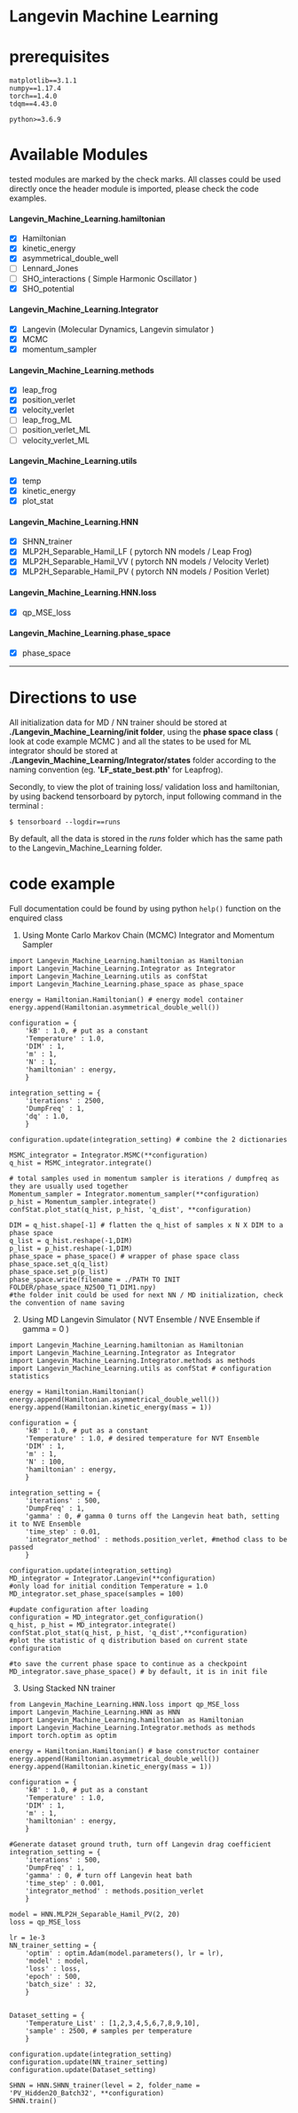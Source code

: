 # Langevin Machine Learning 


# prerequisites
```
matplotlib==3.1.1
numpy==1.17.4
torch==1.4.0
tdqm==4.43.0

python>=3.6.9
```
# Available Modules
tested modules are marked by the check marks. All classes could be used directly once the header module is imported, please check the code examples. 

#### Langevin_Machine_Learning.hamiltonian 
- [x] Hamiltonian
- [x] kinetic_energy
- [x] asymmetrical_double_well
- [ ] Lennard_Jones
- [ ] SHO_interactions ( Simple Harmonic Oscillator )
- [x] SHO_potential

#### Langevin_Machine_Learning.Integrator
- [x] Langevin (Molecular Dynamics, Langevin simulator )
- [x] MCMC
- [x] momentum_sampler 

#### Langevin_Machine_Learning.methods
- [x] leap_frog
- [x] position_verlet
- [x] velocity_verlet
- [ ] leap_frog_ML
- [ ] position_verlet_ML
- [ ] velocity_verlet_ML

#### Langevin_Machine_Learning.utils
- [x] temp
- [x] kinetic_energy
- [x] plot_stat

#### Langevin_Machine_Learning.HNN
- [x] SHNN_trainer
- [x] MLP2H_Separable_Hamil_LF ( pytorch NN models / Leap Frog)
- [x] MLP2H_Separable_Hamil_VV ( pytorch NN models / Velocity Verlet)
- [x] MLP2H_Separable_Hamil_PV ( pytorch NN models / Position Verlet)

#### Langevin_Machine_Learning.HNN.loss
- [x] qp_MSE_loss

#### Langevin_Machine_Learning.phase_space
- [x] phase_space
<hr>

# Directions to use 
All initialization data for MD / NN trainer should be stored  at **./Langevin_Machine_Learning/init folder**, using the **phase space class** ( look at code example MCMC ) and all the states to be used for ML integrator should be stored at **./Langevin_Machine_Learning/Integrator/states** folder according to the naming convention (eg. **'LF_state_best.pth'** for Leapfrog). 

Secondly, to view the plot of training loss/ validation loss and hamiltonian, by using backend tensorboard by pytorch, input following command in the terminal : 
```
$ tensorboard --logdir==runs
``` 
By default, all the data is stored in the *runs* folder which has the same path to the Langevin_Machine_Learning folder. 

# code example 
Full documentation could be found by using python ```help()``` function on the enquired class 

1. Using Monte Carlo Markov Chain (MCMC) Integrator and Momentum Sampler
```
import Langevin_Machine_Learning.hamiltonian as Hamiltonian
import Langevin_Machine_Learning.Integrator as Integrator
import Langevin_Machine_Learning.utils as confStat
import Langevin_Machine_Learning.phase_space as phase_space 

energy = Hamiltonian.Hamiltonian() # energy model container
energy.append(Hamiltonian.asymmetrical_double_well())

configuration = {
    'kB' : 1.0, # put as a constant 
    'Temperature' : 1.0, 
    'DIM' : 1,
    'm' : 1,
    'N' : 1,
    'hamiltonian' : energy,
    }

integration_setting = {
    'iterations' : 2500,
    'DumpFreq' : 1,
    'dq' : 1.0,
    }

configuration.update(integration_setting) # combine the 2 dictionaries

MSMC_integrator = Integrator.MSMC(**configuration)
q_hist = MSMC_integrator.integrate()

# total samples used in momentum sampler is iterations / dumpfreq as they are usually used together 
Momentum_sampler = Integrator.momentum_sampler(**configuration)
p_hist = Momentum_sampler.integrate()
confStat.plot_stat(q_hist, p_hist, 'q_dist', **configuration)

DIM = q_hist.shape[-1] # flatten the q_hist of samples x N X DIM to a phase space
q_list = q_hist.reshape(-1,DIM)
p_list = p_hist.reshape(-1,DIM)
phase_space = phase_space() # wrapper of phase space class
phase_space.set_q(q_list)
phase_space.set_p(p_list)
phase_space.write(filename = ./PATH TO INIT FOLDER/phase_space_N2500_T1_DIM1.npy) 
#the folder init could be used for next NN / MD initialization, check the convention of name saving
```

2. Using MD Langevin Simulator ( NVT Ensemble / NVE Ensemble if gamma = 0 )
```
import Langevin_Machine_Learning.hamiltonian as Hamiltonian
import Langevin_Machine_Learning.Integrator as Integrator
import Langevin_Machine_Learning.Integrator.methods as methods 
import Langevin_Machine_Learning.utils as confStat # configuration statistics

energy = Hamiltonian.Hamiltonian()
energy.append(Hamiltonian.asymmetrical_double_well())
energy.append(Hamiltonian.kinetic_energy(mass = 1))

configuration = {
    'kB' : 1.0, # put as a constant 
    'Temperature' : 1.0, # desired temperature for NVT Ensemble
    'DIM' : 1,
    'm' : 1,
    'N' : 100,
    'hamiltonian' : energy,
    }

integration_setting = {
    'iterations' : 500,
    'DumpFreq' : 1,
    'gamma' : 0, # gamma 0 turns off the Langevin heat bath, setting it to NVE Ensemble
    'time_step' : 0.01,
    'integrator_method' : methods.position_verlet, #method class to be passed
    }

configuration.update(integration_setting)
MD_integrator = Integrator.Langevin(**configuration)
#only load for initial condition Temperature = 1.0
MD_integrator.set_phase_space(samples = 100)
    
#update configuration after loading
configuration = MD_integrator.get_configuration()
q_hist, p_hist = MD_integrator.integrate() 
confStat.plot_stat(q_hist, p_hist, 'q_dist',**configuration) 
#plot the statistic of q distribution based on current state configuration

#to save the current phase space to continue as a checkpoint
MD_integrator.save_phase_space() # by default, it is in init file
```
3. Using Stacked NN trainer
```
from Langevin_Machine_Learning.HNN.loss import qp_MSE_loss  
import Langevin_Machine_Learning.HNN as HNN
import Langevin_Machine_Learning.hamiltonian as Hamiltonian
import Langevin_Machine_Learning.Integrator.methods as methods 
import torch.optim as optim 

energy = Hamiltonian.Hamiltonian() # base constructor container
energy.append(Hamiltonian.asymmetrical_double_well())
energy.append(Hamiltonian.kinetic_energy(mass = 1))

configuration = {
    'kB' : 1.0, # put as a constant 
    'Temperature' : 1.0, 
    'DIM' : 1,
    'm' : 1,
    'hamiltonian' : energy,
    }

#Generate dataset ground truth, turn off Langevin drag coefficient
integration_setting = {
    'iterations' : 500,
    'DumpFreq' : 1,
    'gamma' : 0, # turn off Langevin heat bath
    'time_step' : 0.001,
    'integrator_method' : methods.position_verlet
    }
    
model = HNN.MLP2H_Separable_Hamil_PV(2, 20)
loss = qp_MSE_loss

lr = 1e-3
NN_trainer_setting = {
    'optim' : optim.Adam(model.parameters(), lr = lr),
    'model' : model,
    'loss' : loss,
    'epoch' : 500, 
    'batch_size' : 32,
    }


Dataset_setting = {
    'Temperature_List' : [1,2,3,4,5,6,7,8,9,10],
    'sample' : 2500, # samples per temperature
    }

configuration.update(integration_setting)
configuration.update(NN_trainer_setting)
configuration.update(Dataset_setting)

SHNN = HNN.SHNN_trainer(level = 2, folder_name = 'PV_Hidden20_Batch32', **configuration)
SHNN.train()
```
